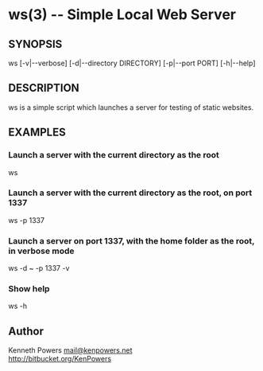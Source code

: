 ws(3) -- Simple Local Web Server
=============================

## SYNOPSIS

ws \[-v|--verbose\] \[-d|--directory DIRECTORY\] \[-p|--port PORT\] \[-h|--help\]

## DESCRIPTION

ws is a simple script which launches a server for testing of static websites.

## EXAMPLES

### Launch a server with the current directory as the root

ws

### Launch a server with the current directory as the root, on port 1337

ws -p 1337

### Launch a server on port 1337, with the home folder as the root, in verbose mode

ws -d ~ -p 1337 -v

### Show help

ws -h

## Author

Kenneth Powers <mail@kenpowers.net>  
http://bitbucket.org/KenPowers